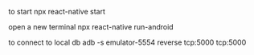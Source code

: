 to start
npx react-native start

open a new terminal
npx react-native run-android

to connect to local db
adb -s emulator-5554 reverse tcp:5000 tcp:5000